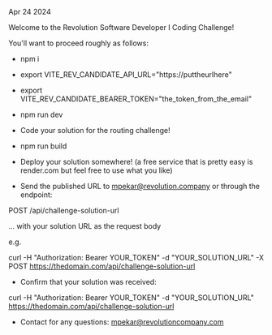 Apr 24 2024

Welcome to the Revolution Software Developer I Coding Challenge!

You'll want to proceed roughly as follows:

* npm i

* export VITE_REV_CANDIDATE_API_URL="https://puttheurlhere"
* export VITE_REV_CANDIDATE_BEARER_TOKEN="the_token_from_the_email"

* npm run dev

* Code your solution for the routing challenge!

* npm run build

* Deploy your solution somewhere! (a free service that is pretty easy is render.com but feel free to use what you like)

* Send the published URL to mpekar@revolution.company or through the endpoint:

POST /api/challenge-solution-url

... with your solution URL as the request body

e.g. 

curl -H "Authorization: Bearer YOUR_TOKEN" -d "YOUR_SOLUTION_URL" -X POST https://thedomain.com/api/challenge-solution-url

* Confirm that your solution was received:

curl -H "Authorization: Bearer YOUR_TOKEN" -d "YOUR_SOLUTION_URL" https://thedomain.com/api/challenge-solution-url

* Contact for any questions: mpekar@revolutioncompany.com
